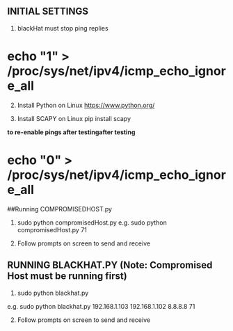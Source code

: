 ## INITIAL SETTINGS

1. blackHat must stop ping replies
# echo "1" >  /proc/sys/net/ipv4/icmp_echo_ignore_all

2. Install Python on Linux
https://www.python.org/

3. Install SCAPY on Linux
pip install scapy

****to re-enable  pings after testingafter testing****
# echo "0" >  /proc/sys/net/ipv4/icmp_echo_ignore_all

##Running COMPROMISEDHOST.py
1. sudo python compromisedHost.py <ttlKey>
e.g. sudo python compromisedHost.py 71

2. Follow prompts on screen to send and receive

## RUNNING BLACKHAT.PY (Note: Compromised Host must be running first)
1. sudo python blackhat.py <targetIP><listeningIP><spoofedIP><TTLkey>

e.g. sudo python blackhat.py 192.168.1.103 192.168.1.102 8.8.8.8 71

2. Follow prompts on screen to send and receive
